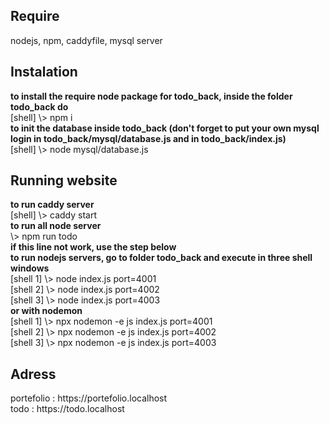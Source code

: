 <h2>Require</h2> 
nodejs, npm, caddyfile, mysql server
<h2>Instalation</h2>
<strong>to install the require node package for todo_back, inside the folder todo_back do</strong><br> 
[shell] \> npm i<br>
<strong>to init the database inside todo_back (don't forget to put your own mysql login in todo_back/mysql/database.js and in todo_back/index.js)</strong><br>
[shell] \> node mysql/database.js <br>
<h2>Running website</h2>
<strong>to run caddy server</strong><br>
[shell] \> caddy start <br>
<strong>to run all node server</strong><br>
\> npm run todo<br>
<strong>if this line not work, use the step below</strong><br>
<strong>to run nodejs servers, go to folder todo_back and execute in three shell windows</strong><br>
[shell 1] \> node index.js port=4001 <br>
[shell 2] \> node index.js port=4002 <br>
[shell 3] \> node index.js port=4003 <br>
<strong>or with nodemon</strong><br>
[shell 1] \> npx nodemon -e js index.js port=4001 <br>
[shell 2] \> npx nodemon -e js index.js port=4002 <br>
[shell 3] \> npx nodemon -e js index.js port=4003 <br>
<h2>Adress</h2>
portefolio : https://portefolio.localhost<br>
todo : https://todo.localhost